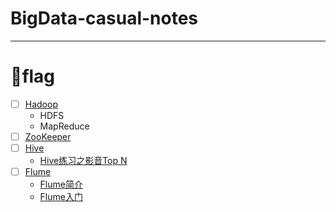 
# BigData-casual-notes

* * *

# 🚩flag

- [ ] [Hadoop](https://github.com/Dang-h/BigData/blob/master/Hadoop/Hadoop.md)
  - HDFS
  - MapReduce
- [ ] [ZooKeeper](https://github.com/Dang-h/BigData/blob/master/Zookeeper/ZooKeeper.md)
- [ ] [Hive](https://github.com/Dang-h/BigData/blob/master/Hive/Hive.md)
  - [Hive练习之影音Top N](https://github.com/Dang-h/BigData/blob/master/Hive/Hive.md)
- [ ] [Flume](https://github.com/Dang-h/BigData/blob/master/Flume/Flume.md)
  - [Flume简介](https://github.com/Dang-h/BigData/blob/master/Flume/Flume.md)
  - [Flume入门](https://github.com/Dang-h/BigData/blob/master/Flume/Flume.md)
